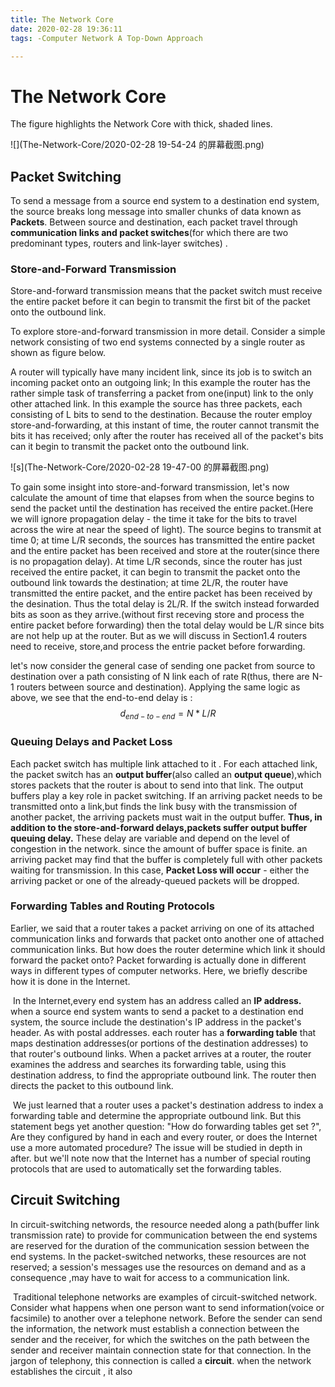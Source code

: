 ```yaml
---
title: The Network Core
date: 2020-02-28 19:36:11
tags: -Computer Network A Top-Down Approach

---
```


# The Network Core

The figure highlights the Network Core with thick, shaded lines.

![](The-Network-Core/2020-02-28 19-54-24 的屏幕截图.png)

## Packet Switching

To send a message from a source end system to a destination end system, the source breaks long message into smaller chunks of data known as **Packets**. Between source and destination, each packet travel through **communication links and packet switches**(for which there are two predominant types, routers and link-layer switches) .

### Store-and-Forward Transmission

Store-and-forward transmission means that the packet switch must receive the entire packet before it can begin to transmit the first bit of the packet onto the outbound link. 

To explore store-and-forward transmission in more detail. Consider a simple network consisting of two end systems connected by a single router as shown as figure below.

A router will typically have many incident link, since its job is to switch an incoming packet onto an outgoing link;  In this example the router has the rather simple task of transferring a packet from one(input) link to the only other attached link. In this example the source has three packets, each consisting of L bits to send to the destination. Because the router employ store-and-forwarding, at this instant of time, the router cannot transmit the bits it has received; only after the router has received all of the packet's bits can it begin to transmit the packet onto the outbound link.

![s](The-Network-Core/2020-02-28 19-47-00 的屏幕截图.png)

To gain some insight into store-and-forward transmission, let's now calculate the amount of time that elapses from when the source begins to send the packet until the destination has received the entire packet.(Here we will ignore propagation delay - the time it take for the bits to travel across the wire at near the speed of light). The source begins to transmit at time 0; at time L/R seconds, the sources has transmitted the entire packet and the entire packet has been received and store at the router(since there is no propagation delay). At time L/R seconds, since the router  has just received the entire packet, it can begin to transmit the packet onto the outbound link towards the destination; at time 2L/R, the router have transmitted the entire packet, and the entire packet has been received by the desination. Thus the total delay is 2L/R. If the switch instead forwarded bits as soon as they arrive.(without first receving store and process the entire packet before forwarding) then the total delay would be L/R since bits are not help up at the router. But as we will discuss in Section1.4 routers need to receive, store,and process the entrie packet before forwarding.

let's now consider the general case of sending one packet from source to destination over a path consisting of N link each of rate R(thus, there are N-1 routers between source and destination). Applying the same logic as above, we see that the end-to-end delay is :
$$
d_ {end-to-end}= N*L/R
$$

### Queuing Delays and Packet Loss

Each packet switch has multiple link attached to it . For each attached link, the packet switch has an **output buffer**(also called an **output queue**),which stores packets that the router is about to send into that link. The output buffers play a key role in packet switching. If an arriving packet needs to be transmitted onto a link,but finds the link busy with the transmission of another packet, the arriving packets must wait in the output buffer. **Thus, in addition to the store-and-forward delays,packets suffer output buffer queuing delay.** These delay are variable and depend on the level of congestion in the network. since the amount of buffer space is finite. an arriving packet may find that the buffer is completely full with other packets waiting for transmission. In this case, **Packet Loss will occur** - either the arriving packet or one of the already-queued packets will be dropped.

### Forwarding Tables and Routing Protocols

Earlier, we said that a router takes a packet arriving on one of its attached communication links and forwards that packet onto another one of attached communication links. But how does the router determine which link it should forward the packet onto? Packet forwarding is actually done in different ways in different types of computer networks. Here, we briefly describe how it is done in the Internet.

​	In the Internet,every end system has an address called an **IP address.** when a source end system wants to send a packet to a destination end system, the source include the destination's IP address in the packet's header. As with postal addresses. each router has a **forwarding table** that maps destination addresses(or portions of the destination addresses) to that router's outbound links. When a packet arrives at a router, the router examines the address and searches its forwarding table, using this destination address, to find the appropriate outbound link. The router then directs the packet to this outbound link.

​	We just learned that a router uses a packet's destination address to index a forwarding table and determine the appropriate outbound link. But this statement begs yet another question: "How do forwarding tables get set ?", Are they configured by hand in each and every router, or does the Internet use a more automated procedure? The issue will be studied in depth in after. but we'll note now that the Internet has a number of special routing protocols that are used to automatically set the forwarding tables.

## Circuit Switching

In circuit-switching networds, the resource needed along a path(buffer link transmission rate) to provide for communication between the end systems are  reserved for the duration of the communication session between the end systems. In the packet-switched networks, these resources are not reserved; a session's messages use the resources on demand and as a consequence ,may have to wait for access to a  communication link.

​	Traditional telephone networks are examples of circuit-switched network. Consider what happens when one person want to send information(voice or facsimile) to another over a telephone network. Before the sender can send the information, the network must establish a connection between the sender and the receiver, for which the switches on the path between the sender and receiver maintain connection state for that connection.  In the jargon of telephony, this connection is called a **circuit**. when the network establishes the circuit , it also 